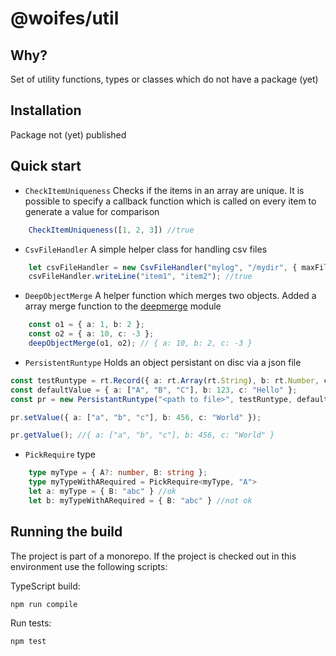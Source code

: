 # @woifes/util

## Why?
Set of utility functions, types or classes which do not have a package (yet)

## Installation
Package not (yet) published

## Quick start

* `CheckItemUniqueness`
Checks if the items in an array are unique. It is possible to specify a callback function which is called on every item to generate a value for comparison

```typescript
    CheckItemUniqueness([1, 2, 3]) //true
```

* `CsvFileHandler`
A simple helper class for handling csv files

```typescript
    let csvFileHandler = new CsvFileHandler("mylog", "/mydir", { maxFileSizeMB: 5 });
    csvFileHandler.writeLine("item1", "item2"); //true
```

* `DeepObjectMerge`
A helper function which merges two objects. Added a array merge function to the [deepmerge](https://www.npmjs.com/package/deepmerge) module

```typescript
    const o1 = { a: 1, b: 2 };
    const o2 = { a: 10, c: -3 };
    deepObjectMerge(o1, o2); // { a: 10, b: 2, c: -3 }
```

* `PersistentRuntype`
Holds an object persistant on disc via a json file

```typescript
const testRuntype = rt.Record({ a: rt.Array(rt.String), b: rt.Number, c: rt.String });
const defaultValue = { a: ["A", "B", "C"], b: 123, c: "Hello" };
const pr = new PersistantRuntype("<path to file>", testRuntype, defaultValue);

pr.setValue({ a: ["a", "b", "c"], b: 456, c: "World" });

pr.getValue(); //{ a: ["a", "b", "c"], b: 456, c: "World" }
```

* `PickRequire` type
```typescript
    type myType = { A?: number, B: string };
    type myTypeWithARequired = PickRequire<myType, "A">
    let a: myType = { B: "abc" } //ok
    let b: myTypeWithARequired = { B: "abc" } //not ok
```

## Running the build

The project is part of a monorepo. If the project is checked out in this environment use the following scripts:

TypeScript build:

```shell
npm run compile
```

Run tests:

```shell
npm test
```